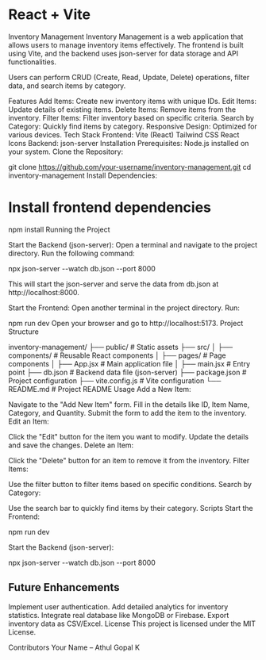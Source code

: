 # React + Vite

Inventory Management
Inventory Management is a web application that allows users to manage inventory items effectively. The frontend is built using Vite, and the backend uses json-server for data storage and API functionalities.

Users can perform CRUD (Create, Read, Update, Delete) operations, filter data, and search items by category.

Features
Add Items: Create new inventory items with unique IDs.
Edit Items: Update details of existing items.
Delete Items: Remove items from the inventory.
Filter Items: Filter inventory based on specific criteria.
Search by Category: Quickly find items by category.
Responsive Design: Optimized for various devices.
Tech Stack
Frontend:
Vite (React)
Tailwind CSS
React Icons
Backend:
json-server
Installation
Prerequisites:
Node.js installed on your system.
Clone the Repository:

git clone https://github.com/your-username/inventory-management.git
cd inventory-management
Install Dependencies:

# Install frontend dependencies
npm install
Running the Project

Start the Backend (json-server):
Open a terminal and navigate to the project directory.
Run the following command:

npx json-server --watch db.json --port 8000


This will start the json-server and serve the data from db.json at http://localhost:8000.

Start the Frontend:
Open another terminal in the project directory.
Run:

npm run dev
Open your browser and go to http://localhost:5173.
Project Structure

inventory-management/
├── public/             # Static assets
├── src/
│   ├── components/     # Reusable React components
│   ├── pages/          # Page components
│   ├── App.jsx         # Main application file
│   ├── main.jsx        # Entry point
├── db.json             # Backend data file (json-server)
├── package.json        # Project configuration
├── vite.config.js      # Vite configuration
└── README.md           # Project README
Usage
Add a New Item:

Navigate to the "Add New Item" form.
Fill in the details like ID, Item Name, Category, and Quantity.
Submit the form to add the item to the inventory.
Edit an Item:

Click the "Edit" button for the item you want to modify.
Update the details and save the changes.
Delete an Item:

Click the "Delete" button for an item to remove it from the inventory.
Filter Items:

Use the filter button to filter items based on specific conditions.
Search by Category:

Use the search bar to quickly find items by their category.
Scripts
Start the Frontend:

npm run dev


Start the Backend (json-server):

npx json-server --watch db.json --port 8000


Future Enhancements
---------------------------------------
Implement user authentication.
Add detailed analytics for inventory statistics.
Integrate real database like MongoDB or Firebase.
Export inventory data as CSV/Excel.
License
This project is licensed under the MIT License.

Contributors
Your Name – Athul Gopal K

